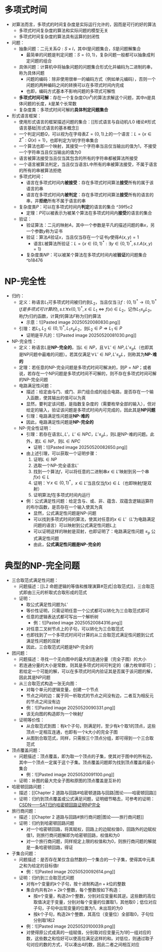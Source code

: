 # 多项式时间
- 对算法而言，多项式的时间复杂度是实际运行允许的，因而是可行的好的算法
	- 多项式时间复杂度的算法和实际问题的模型无关
	- 多项式时间复杂度的算法具有运算的封闭性
- 问题：
	- 抽象问题：二元关系$Q:S\times I$，其中$I$是问题集合，$S$是问题解集合
		- 最简单的问题是判定问题：$S=\{0,1\}$，复杂问题一般都可以抽象成判定问题的组合
	- 具体问题：计算机中将抽象问题的问题集合形式化并编码为二进制的串，称为具体问题
		- 问题的编码：除非使用很单一的编码方式（例如单元编码），否则一个问题的两种编码之间的转换可以在多项式时间内完成
		- 也即，编码方式基本不影响问题的多项式可解性
	- **多项式时间可解**：存在一个复杂度$O(n^k)$的算法求解这个问题，其中$n$是具体问题的长度，$k$是某个长常数
	- 复杂度类：多项式时间可解的**具体判定问题集合**
- 形式语言框架：
	- 使用形式语言的框架描述问题的集合：[[形式语言与自动机/L0 绪论#形式语言基础|形式语言的基本概念]]
	- 一个判定问题$Q$，可以视为在字母表$\Sigma = \{0,1\}$上的一个语言：$L=\{x\in\Sigma^*:Q(x)=1\}$，也即判定为1的字符串集合
	- 一个算法也即一个映射，其接受一个字符串当且仅当输出的值为1，不接受一个字符串当且仅当输出的值为0
	- 语言被算法接受当且仅当其包含的所有的字符串都被算法所接受
	- 一个语言被算法判定，当且仅当语言L中所有的串被算法接受，不属于语言的所有的串被算法拒绝
	- 多项式时间：
		- 语言在多项式时间内**被接受**：存在多项式时间算法**接受**所有的属于该语言的串
		- 语言在多项式时间内**被判定**：存在多项式时间算法**接受**所有的语言的串，并**拒绝**所有不属于语言的串
	- 复杂度类$P$：可以在多项式时间内**判定**的语言的集合 ^39f5c2
		- 定理：$P$可以被表示为被某个算法在多项式时间内**接受**的语言的集合
	- 验证：
		- 验证算法：二元的映射$A$，其中一个参数是平凡的描述问题的串$x$，另一个参数$y$称为证书
		- 验证：算法$A$验证$x$，当且仅当存在一个证书$y$使得$A(x,y)=1$
			- 语言$L$被算法所验证：$L=\{x\in\{0,1\}^*:\exists y\in\{0,1\}^*,s.t.A(x,y)=1\}$
		- 复杂度类$NP$：可以被某个算法在多项式时间内被**验证**的问题集合 ^b18476
# NP-完全性
- 归约：
	- 定义：称语言$L_1$可多项式时间被归约到$L_2$，当且仅当$\exists f:\{0,1\}^*\rightarrow\{0,1\}^*(f是多项式可计算的),s.t. \forall x\{0,1\}^*,x\in L_1\Leftrightarrow f(x)\in L_2$，记作$L_1\leq_p L_2$。称$f$为归约函数，计算$f$的算法$F$称为归约算法
		- 示意：![[Pasted image 20250520080830.png]]
	- 引理：若$L_1,L_2\in\{0,1\}^*,L_1\leq_pL_2$，则$L_2\in P\Rightarrow L_1\in P$
		- 证明是平凡的：![[Pasted image 20250520081030.png]]
- NP-完全性：
	- 定义：称语言$L$是**NP-完全的**，当$L\in NP$，且$\forall L'\in NP,L'\leq_p L$（也即其是NP问题中最难的问题）。若其仅满足$\forall L'\in NP,L'\leq_p L$，则称其为**NP-难的**
	- 定理：若任意的NP-完全问题是多项式时间可解决的，则$P=NP$；或者说，若存在一个NP问题是多项式时间不可解的，则不存在多项式时间可解的NP-完全问题
	- 电路满足性问题：
		- 描述：给定由与门、或门、非门组合成的组合电路，是否存在一个输入函数，使其输出的值可以为真
		- 显然，要判定该问题，是指数复杂度的（需要枚举全部的输入），但对给定的输入，验证该问题是多项式时间内可完成的，因此其是**NP问题**
		- 引理：电路满足性问题是**NP-难的**
		- 因此，电路满足性问题是**NP-完全的**
	- NP-完全性证明：
		- 引理：若存在语言$L,L'$，$L'\in NPC$，$L'\leq_p L$，则$L$是NP-难的问题。此外，若$L\in NP$，则$L\in NPC$
			- 证明：![[Pasted image 20250520082650.png]]
		- 由上述引理，可以获取一个证明步骤：
			1. 证明$L\in NP$
			2. 选取一个NP-完全语言$L'$
			3. 找到一个算法$f$，可以将任意的二进制串$x\in L'$映射到另一个串$f(x)\in L$
			4. 证明：$\forall x\in\{0,1\}^*$，$x\in L'$当且仅当$f(x)\in L$（也即映射$f$是双射）
			5. 证明算法$f$在多项式时间内运行
		- 例：公式满足性问题：给定含与、或、非、蕴含、双蕴含逻辑运算符的布尔函数，是否存在一个输入使其为真
			- 显然，公式满足性问题是NP-问题
			- 可以找到多项式时间的算法，使其对任意的$x\in L'$（$L'$为电路满足问题的语言）可以映射到公式满足性问题$L$上
			- 可以证明这样的映射是双射，也即证明了：电路满足性问题 $\leq_p$ 公式满足性问题
			- 由此，**公式满足性问题是NP-完全的**
# 典型的NP-完全问题
- 三合取范式满足性问题：
	- 问题描述：[[L2 命题逻辑的等值和推理演算#范式|合取范式]]，三合取范式即由三元的析取式合取形成的范式
	- 证明：
		- 取公式满足性问题为$L'$
		- 等价性证明，只需证明任意一个公式都可以转化为三合取范式即可
		- 任意的逻辑表达式都可写出一个解析树
			- 例：![[Pasted image 20250520084316.png]]
		- 对任意二叉树节点上的子句，可以转化为三合取范式
		- 也即找到了一个多项式时间可计算的从三合取范式满足性问题到公式满足性问题的双射
		- 因此，三合取范式问题是NP-完全的
- 团问题：
	- 问题描述：寻找一个无向图中的最大的连通分量（完全子图）的大小
	- 若连通分量的大小是常数，则其是多项式时间可判定的（暴力枚举即可）；若给定一个可能的解，可以在多项式时间内验证其是否属于该问题的解，因此其是NP问题
	- 从三合取范式构造一张无向图：
		- 对每个单元的逻辑变量，创建一个节点
		- 节点之间的边：属于同一析取式的节点之间没有边，二者互为相反元的节点之间没有边
		- 例：![[Pasted image 20250520090331.png]]
		- 该无向图的构造即为一个映射$f$
	- 证明等价性：
		- 从合取范式到图：有k个子句，则满足时，至少有k个取1的顶点，这些顶点一定相互连通，也即有一个k大小的完全子图
		- 从图到合取范式，同样，只需按三个顶点分组，即可得到一个三合取范式
- 顶点覆盖问题：
	- 问题描述：顶点覆盖，即为取一个顶点的子集，使其对于图中的所有边，其中一个顶点一定属于这个子集。顶点覆盖问题即为找到顶点覆盖的最小集合
		- 例：![[Pasted image 20250520091100.png]]
	- 证明：补图的最大完全子图和原图的顶点覆盖是互补的
- 哈密顿回路问题：
	- 描述：[[Chapter 2 道路与回路#哈密顿道路与回路|图论——哈密顿回路]]
	- 证明：归约到顶点覆盖或公式满足问题，证明细节略去，可参考的证明：[CSDN——SAT归约哈密顿回路证明NP完全](https://blog.csdn.net/weixin_58140705/article/details/137030103)
- 旅行商问题：
	- 描述：[[Chapter 2 道路与回路#旅行商问题|图论——旅行商问题]]
	- 证明：归约到哈密顿回路问题
		- 对一个哈密顿回路，将其赋权，回路上的边赋权值0，回路外的边赋权值1，则旅行商问题解即为哈密顿回路，权值和为0
		- 对一个旅行商问题，同样规定上限的权值和为0，则旅行商问题的解就是一条哈密顿回路，得证
- 子集合问题：
	- 问题描述：是否存在某仅含自然数的一个集合的一个子集，使得其中元素之和为给定的目标值$t$
		- 例：![[Pasted image 20250520092614.png]]
	- 证明：归约到三合取范式问题
		- 对有$n$个变量的$k$个子句，按十进制构造$n+k$位的整数
		- 集合内共有$2n+2k$个整数，每个整数按如下构造：
			- 按$n$个变量，构造$2n$个整数，分别对应变量和其逆。这些数的高位取值决定于变量，分别对每个变量的位置取1，其他取0；低位对应子句，子句中出现变量的位置为1，未出现的为0
			- 按$k$个子句，构造$2k$个整数，其高位（变量位）全部取0，子句位分别取1和2
		- 例：![[Pasted image 20250520100039.png]]
		- 对使得原公式成真的一组赋值，分别取对应变量元为1的一组对应的数，这些数之和恰好可以使高位满足这样的和。对低位，则通过取子句对应的数的方式，可以凑出4的数，因此二者之间相互对应